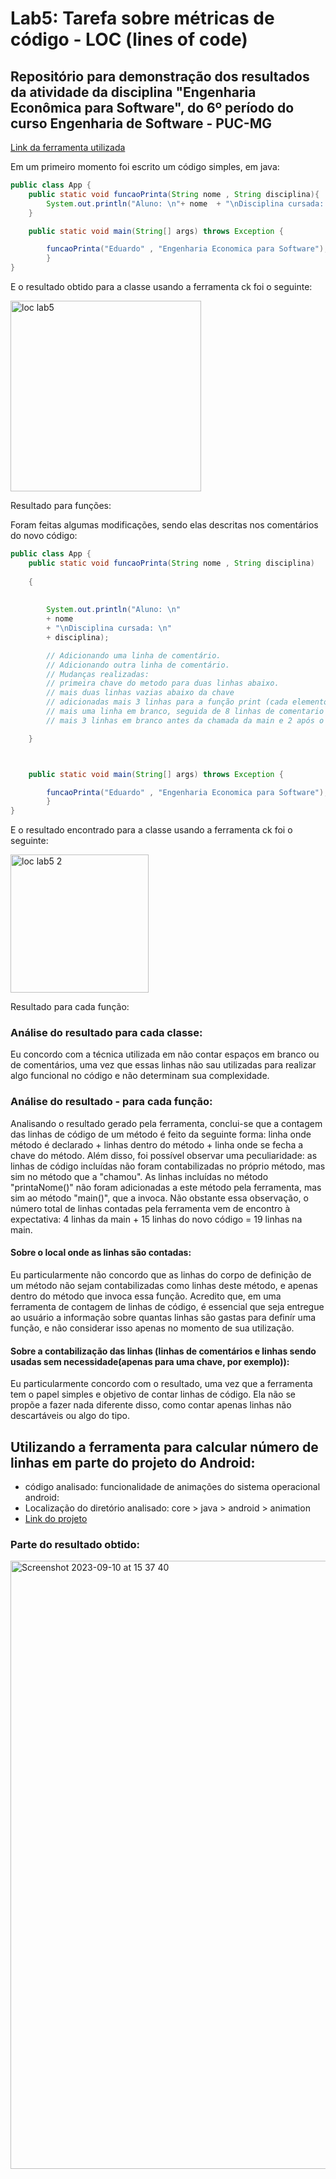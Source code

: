 # Lab5: Tarefa sobre métricas de código - LOC (lines of code)

## Repositório para demonstração dos resultados da atividade da disciplina "Engenharia Econômica para Software", do 6º período do curso Engenharia de Software - PUC-MG

[Link da ferramenta utilizada](https://github.com/mauricioaniche/ck)

Em um primeiro momento foi escrito um código simples, em java:

```java
public class App {
    public static void funcaoPrinta(String nome , String disciplina){
        System.out.println("Aluno: \n"+ nome  + "\nDisciplina cursada: \n" + disciplina);
    }

    public static void main(String[] args) throws Exception {

        funcaoPrinta("Eduardo" , "Engenharia Economica para Software");
        }
}

```
E o resultado obtido para a classe usando a ferramenta ck foi o seguinte:

<img width="305" alt="loc lab5" src="https://github.com/eduardobandeiramg/Lab05/assets/69736656/92e1bb3b-e375-400b-bcb6-7d8213818884">

Resultado para funções:



Foram feitas algumas modificações, sendo elas descritas nos comentários do novo código:

```java
public class App {
    public static void funcaoPrinta(String nome , String disciplina)
    
    {
    
    
        System.out.println("Aluno: \n"
        + nome  
        + "\nDisciplina cursada: \n" 
        + disciplina);

        // Adicionando uma linha de comentário.
        // Adicionando outra linha de comentário.
        // Mudanças realizadas:
        // primeira chave do metodo para duas linhas abaixo.
        // mais duas linhas vazias abaixo da chave
        // adicionadas mais 3 linhas para a função print (cada elemento a ser printado em uma linha diferente).
        // mais uma linha em branco, seguida de 8 linhas de comentario e mais uma linha em branco a seguir.
        // mais 3 linhas em branco antes da chamada da main e 2 após o fim da main.

    }



    public static void main(String[] args) throws Exception {

        funcaoPrinta("Eduardo" , "Engenharia Economica para Software");
        }
}


```
E o resultado encontrado para a classe usando a ferramenta ck foi o seguinte:

<img width="221" alt="loc lab5 2" src="https://github.com/eduardobandeiramg/Lab05/assets/69736656/b28c27c7-2455-4858-8228-463fee7b8abf">

Resultado para cada função:

### Análise do resultado para cada classe:
Eu concordo com a técnica utilizada em não contar espaços em branco ou de comentários, uma vez que essas linhas não sau utilizadas para realizar algo funcional no código e não determinam sua complexidade. 

### Análise do resultado - para cada função:
Analisando o resultado gerado pela ferramenta, conclui-se que a contagem das linhas de código de um método é feito da seguinte forma: linha onde método é declarado + linhas dentro do método + linha onde se fecha a chave do método. 
Além disso, foi possível observar uma peculiaridade: as linhas de código incluídas não foram contabilizadas no próprio método, mas sim no método que a "chamou". As linhas incluídas no método "printaNome()" não foram adicionadas a este método pela ferramenta, mas sim ao método "main()", que a invoca. 
Não obstante essa observação, o número total de linhas contadas pela ferramenta vem de encontro à expectativa: 4 linhas da main + 15 linhas do novo código = 19 linhas na main. 
#### Sobre o local onde as linhas são contadas: 
Eu particularmente não concordo que as linhas do corpo de definição de um método não sejam contabilizadas como linhas deste método, e apenas dentro do método que invoca essa função. 
Acredito que, em uma ferramenta de contagem de linhas de código, é essencial que seja entregue ao usuário a informação sobre quantas linhas são gastas para definír uma função, e não considerar isso apenas no momento de sua utilização.
#### Sobre a contabilização das linhas (linhas de comentários e linhas sendo usadas sem necessidade(apenas para uma chave, por exemplo)):
Eu particularmente concordo com o resultado, uma vez que a ferramenta tem o papel simples e objetivo de contar linhas de código. Ela não se propõe a fazer nada diferente disso, como contar apenas linhas não descartáveis ou algo do tipo. 

## Utilizando a ferramenta para calcular número de linhas em parte do projeto do Android:
- código analisado: funcionalidade de animações do sistema operacional android:
- Localização do diretório analisado: core > java > android > animation
- [Link do projeto](https://github.com/aosp-mirror/platform_frameworks_base)

### Parte do resultado obtido:

<img width="973" alt="Screenshot 2023-09-10 at 15 37 40" src="https://github.com/eduardobandeiramg/Lab05/assets/69736656/ac81ccc3-51a7-46e4-9a9c-a5eb02f1fb6c">
